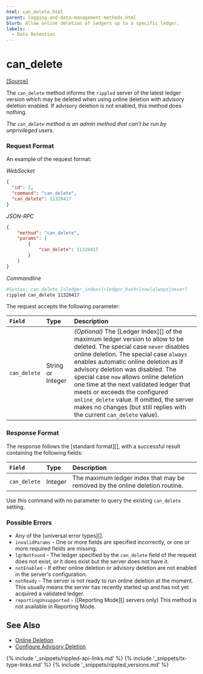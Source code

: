 ```yaml
---
html: can_delete.html
parent: logging-and-data-management-methods.html
blurb: Allow online deletion of ledgers up to a specific ledger.
labels:
  - Data Retention
---
```

# can_delete
[[Source]](https://github.com/ripple/rippled/blob/master/src/ripple/rpc/handlers/CanDelete.cpp "Source")

The `can_delete` method informs the `rippled` server of the latest ledger version which may be deleted when using online deletion with advisory deletion enabled. If advisory deletion is not enabled, this method does nothing.

_The `can_delete` method is an admin method that can't be run by unprivileged users._


### Request Format

An example of the request format:

<!-- MULTICODE_BLOCK_START -->

*WebSocket*

```json
{
  "id": 2,
  "command": "can_delete",
  "can_delete": 11320417
}
```

*JSON-RPC*

```json
{
    "method": "can_delete",
    "params": [
        {
            "can_delete": 11320417
        }
    ]
}
```

*Commandline*

```sh
#Syntax: can_delete [<ledger_index>|<ledger_hash>|now|always|never]
rippled can_delete 11320417
```

<!-- MULTICODE_BLOCK_END -->

The request accepts the following parameter:

| `Field`      | Type              | Description                               |
|:-------------|:------------------|:------------------------------------------|
| `can_delete` | String or Integer | _(Optional)_ The [Ledger Index][] of the maximum ledger version to allow to be deleted. The special case `never` disables online deletion. The special case `always` enables automatic online deletion as if advisory deletion was disabled. The special case `now` allows online deletion one time at the next validated ledger that meets or exceeds the configured `online_delete` value. If omitted, the server makes no changes (but still replies with the current `can_delete` value). |

### Response Format

The response follows the [standard format][], with a successful result containing the following fields:

| `Field`      | Type    | Description                                         |
|:-------------|:--------|:----------------------------------------------------|
| `can_delete` | Integer | The maximum ledger index that may be removed by the online deletion routine. |

Use this command with no parameter to query the existing `can_delete` setting.

### Possible Errors

- Any of the [universal error types][].
- `invalidParams` - One or more fields are specified incorrectly, or one or more required fields are missing.
- `lgrNotFound` - The ledger specified by the `can_delete` field of the request does not exist, or it does exist but the server does not have it.
- `notEnabled` - If either online deletion or advisory deletion are not enabled in the server's configuration.
- `notReady` - The server is not ready to run online deletion at the moment. This usually means the server has recently started up and has not yet acquired a validated ledger.
- `reportingUnsupported` - ([Reporting Mode][] servers only) This method is not available in Reporting Mode.

## See Also

- [Online Deletion](online-deletion.html)
- [Configure Advisory Deletion](configure-advisory-deletion.html)

<!--{# common link defs #}-->
{% include '_snippets/rippled-api-links.md' %}
{% include '_snippets/tx-type-links.md' %}
{% include '_snippets/rippled_versions.md' %}
